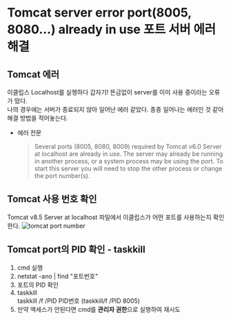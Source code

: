 # Tomcat server error port(8005, 8080...) already in use 포트 서버 에러 해결

## Tomcat 에러
이클립스 Localhost를 실행하다 갑자기! 뜬금없이 server를 이미 사용 중이라는 오류가 떴다.   
나의 경우에는 서버가 종료되지 않아 일어난 에러 같았다.
종종 일어나는 에러인 것 같아 해결 방법을 적어놓는다.   

* 에러 전문
  > Several ports (8005, 8080, 8009) required by Tomcat v6.0 Server at localhost are already in use. The server may already be running in another process, or a system process may be using the port. To start this server you will need to stop the other process or change the port number(s).

## Tomcat 사용 번호 확인
Tomcat v8.5 Server at localhost 파일에서 이클립스가 어떤 포트를 사용하는지 확인한다.
![tomcat port number](https://user-images.githubusercontent.com/76241233/112754096-867d3e80-9015-11eb-9421-5e76a6d52fc5.png)

## Tomcat port의 PID 확인 - taskkill
1) cmd 실행
2) netstat -ano | find "포트번호"
3) 포트의 PID 확인
4) taskkill   
   taskkill /f /PID PID번호 (taskkill/f /PID 8005)
6) 만약 액세스가 안된다면 cmd를 **관리자 권한**으로 실행하여 재시도
